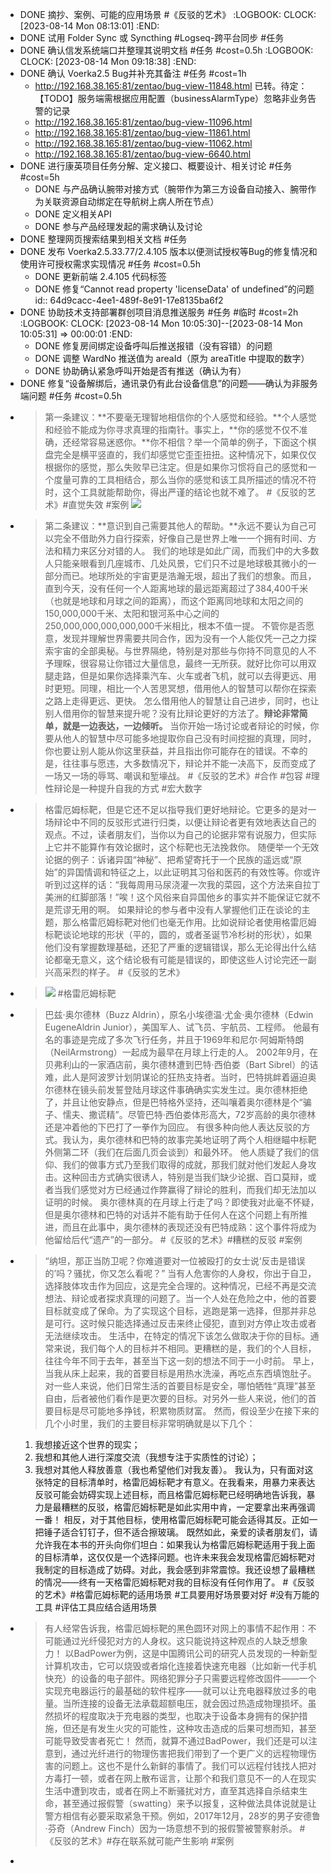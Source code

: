 - DONE 摘抄、案例、可能的应用场景 #《反驳的艺术》
  :LOGBOOK:
  CLOCK: [2023-08-14 Mon 08:13:01]
  :END:
- DONE 试用 Folder Sync 或 Syncthing #Logseq-跨平台同步 #任务
- DONE 确认信发系统端口并整理其说明文档 #任务 #cost=0.5h
  :LOGBOOK:
  CLOCK: [2023-08-14 Mon 09:18:38]
  :END:
- DONE 确认 Voerka2.5 Bug并补充其备注 #任务 #cost=1h
	- http://192.168.38.165:81/zentao/bug-view-11848.html 
	  已转。待定：【TODO】服务端需根据应用配置（businessAlarmType）忽略非业务告警的记录
	- http://192.168.38.165:81/zentao/bug-view-11096.html
	- http://192.168.38.165:81/zentao/bug-view-11861.html
	- http://192.168.38.165:81/zentao/bug-view-11062.html
	- http://192.168.38.165:81/zentao/bug-view-6640.html
- DONE 进行康英项目任务分解、定义接口、概要设计、相关讨论 #任务 #cost=5h
	- DONE 与产品确认腕带对接方式（腕带作为第三方设备自动接入、腕带作为关联资源自动绑定在导航树上病人所在节点）
	- DONE 定义相关API
	- DONE 参与产品经理发起的需求确认及讨论
- DONE 整理网页搜索结果到相关文档 #任务
- DONE 发布 Voerka2.5.33.77/2.4.105 版本以便测试授权等Bug的修复情况和使用许可授权需求实现情况 #任务 #cost=0.5h
	- DONE 更新前端 2.4.105 代码标签
	- DONE 修复“Cannot read property 'licenseData' of undefined”的问题
	  id:: 64d9cacc-4ee1-489f-8e91-17e8135ba6f2
- DONE 协助技术支持部署群创项目消息推送服务 #任务 #临时 #cost=2h
  :LOGBOOK:
  CLOCK: [2023-08-14 Mon 10:05:30]--[2023-08-14 Mon 10:05:31] =>  00:00:01
  :END:
	- DONE 修复房间绑定设备呼叫后推送报错（没有容错）的问题
	- DONE 调整 WardNo 推送值为 areaId（原为 areaTitle 中提取的数字）
	- DONE 协助确认紧急呼叫开始是否有推送（确认为有）
- DONE 修复“设备解绑后，通讯录仍有此台设备信息”的问题——确认为非服务端问题 #任务 #cost=0.5h
- >第一条建议：**不要毫无理智地相信你的个人感觉和经验。**个人感觉和经验不能成为你寻求真理的指南针。事实上，**你的感觉不仅不准确，还经常容易迷惑你。**你不相信？举一个简单的例子，下面这个棋盘完全是横平竖直的，我们却感觉它歪歪扭扭。这种情况下，如果仅仅根据你的感觉，那么失败早已注定。但是如果你习惯将自己的感觉和一个度量可靠的工具相结合，那么当你的感觉和该工具所描述的情况不符时，这个工具就能帮助你，得出严谨的结论也就不难了。
  #《反驳的艺术》#直觉失效 #案例
  ![](https://staticcdn1-5.umiwi.com/epms_ebook/a9d950f32d1fd16f2dd1b7416053126d.jpg?x-oss-process=image/resize,w_1920,m_lfit)
- >第二条建议：**意识到自己需要其他人的帮助。**永远不要认为自己可以完全不借助外力自行探索，好像自己是世界上唯一一个拥有时间、方法和精力来区分对错的人。
  我们的地球是如此广阔，而我们中的大多数人只能亲眼看到几座城市、几处风景，它们只不过是地球极其微小的一部分而已。地球所处的宇宙更是浩瀚无垠，超出了我们的想象。而且，直到今天，没有任何一个人距离地球的最远距离超过了384,400千米（也就是地球和月球之间的距离），而这个距离同地球和太阳之间的150,000,000千米、太阳和银河系中心之间的250,000,000,000,000,000千米相比，根本不值一提。
  不管你是否愿意，发现并理解世界需要共同合作，因为没有一个人能仅凭一己之力探索宇宙的全部奥秘。与世界隔绝，特别是对那些与你持不同意见的人不予理睬，很容易让你错过大量信息，最终一无所获。就好比你可以用双腿走路，但是如果你选择乘汽车、火车或者飞机，就可以去得更远、用时更短。同理，相比一个人苦思冥想，借用他人的智慧可以帮你在探索之路上走得更远、更快。
  怎么借用他人的智慧让自己进步，同时，也让别人借用你的智慧来提升呢？没有比辩论更好的方法了。**辩论非常简单，就是一边表达，一边倾听。**
  当你开始一场讨论或者辩论的时候，你要从他人的智慧中尽可能多地提取你自己没有时间挖掘的真理，同时，你也要让别人能从你这里获益，并且指出你可能存在的错误。不幸的是，往往事与愿违，大多数情况下，辩论并不能一决高下，反而变成了一场又一场的辱骂、嘲讽和堑壕战。
  #《反驳的艺术》#合作 #包容 #理性辩论是一种提升自我的方式 #宏大数字
- >格雷厄姆标靶，但是它还不足以指导我们更好地辩论。它更多的是对一场辩论中不同的反驳形式进行归类，以便让辩论者更有效地表达自己的观点。不过，读者朋友们，当你以为自己的论据非常有说服力，但实际上它并不能算作有效论据时，这个标靶也无法挽救你。
  随便举一个无效论据的例子：诉诸异国“神秘”、把希望寄托于一个民族的遥远或“原始”的异国情调和特征之上，以此证明其习俗和医药的有效性等。你或许听到过这样的话：“我每周用马尿浇灌一次我的菜园，这个方法来自拉丁美洲的红脚部落！”唉！这个风俗来自异国他乡的事实并不能保证它就不是荒谬无用的啊。
  如果辩论的参与者中没有人掌握他们正在谈论的主题，那么格雷厄姆标靶对他们也毫无作用。比如说辩论者使用格雷厄姆标靶谈论地球的形状（平的，圆的，或者圣诞节冷杉树的形状），如果他们没有掌握数理基础，还犯了严重的逻辑错误，那么无论得出什么结论都毫无意义，这个结论极有可能是错误的，即使这些人讨论完还一副兴高采烈的样子。
  #《反驳的艺术》
- >![](https://staticcdn1-5.umiwi.com/epms_ebook/3208e2bf38a26853e13218216bfff0d0.jpg?x-oss-process=image/resize,w_1920,m_lfit) #格雷厄姆标靶
- >巴兹·奥尔德林（Buzz Aldrin），原名小埃德温·尤金·奥尔德林（Edwin EugeneAldrin Junior），美国军人、试飞员、宇航员、工程师。
  他最有名的事迹是完成了多次飞行任务，并且于1969年和尼尔·阿姆斯特朗（NeilArmstrong）一起成为最早在月球上行走的人。
  2002年9月，在贝弗利山的一家酒店前，奥尔德林遭到巴特·西伯娄（Bart Sibrel）的诘难，此人是阿波罗计划阴谋论的狂热支持者。当时，巴特挑衅着逼迫奥尔德林在镜头前发誓登陆月球这件事确确实实发生过。奥尔德林拒绝了，并且让他安静点，但是巴特格外坚持，还叫嚷着奥尔德林是个“骗子、懦夫、撒谎精”。尽管巴特·西伯娄体形高大，72岁高龄的奥尔德林还是冲着他的下巴打了一拳作为回应。
  有很多种向他人表达反驳的方式。我认为，奥尔德林和巴特的故事完美地证明了两个人相继瞄中标靶外侧第二环（我们在后面几页会谈到）和最外环。
  他人质疑了我们的信仰、我们的做事方式乃至我们取得的成就，那我们就对他们发起人身攻击。这种回击方式确实很诱人，特别是当我们缺少论据、百口莫辩，或者当我们感觉对方已经通过作弊赢得了辩论的胜利，而我们却无法加以证明的时候。
  奥尔德林真的在月球上行走了吗？即使我对此毫不怀疑，但是奥尔德林和巴特的对话并不能有助于任何人在这个问题上有所推进，而且在此事中，奥尔德林的表现还没有巴特成熟：这个事件将成为他留给后代“遗产”的一部分。
  #《反驳的艺术》#糟糕的反驳 #案例
- >“纳坦，那正当防卫呢？你难道要对一位被殴打的女士说‘反击是错误的’吗？骚扰，你又怎么看呢？”
  当有人危害你的人身权，你出于自卫，选择肢体攻击作为回应，这是完全合理的。这种情况，已经不再是交流想法、辩论或者探求真理的问题了。当一个人处在危险之中，他的首要目标就变成了保命。为了实现这个目标，逃跑是第一选择，但那并非总是可行。这时候只能选择通过反击来终止侵犯，直到对方停止攻击或者无法继续攻击。
  生活中，在特定的情况下该怎么做取决于你的目标。通常来说，我们每个人的目标并不相同。更糟糕的是，我们的个人目标，往往今年不同于去年，甚至当下这一刻的想法不同于一小时前。
  早上，当我从床上起来，我的首要目标是用热水洗澡，再吃点东西填饱肚子。对一些人来说，他们日常生活的首要目标是安全，哪怕牺牲“真理”甚至自由，后者被他们看作是更次要的目标。对另外一些人来说，他们的首要目标是尽可能地多挣钱，积累物质财富。
  然而，假设至少在接下来的几个小时里，我们的主要目标非常明确就是以下几个：
  1. 我想接近这个世界的现实；
  2. 我想和其他人进行深度交流（我想专注于实质性的讨论）；
  3. 我想对其他人释放善意（我也希望他们对我友善）。
  我认为，只有面对这张特定的目标清单时，格雷厄姆标靶才有意义。在我看来，用暴力来表达反驳可能会妨碍实现上述目标，而且格雷厄姆标靶已经明确地告诉我，暴力是最糟糕的反驳，格雷厄姆标靶是如此实用中肯，一定要拿出来再强调一番！
  相反，对于其他目标，使用格雷厄姆标靶可能会适得其反。正如一把锤子适合钉钉子，但不适合擦玻璃。
  既然如此，亲爱的读者朋友们，请允许我在本书的开头向你们坦白：如果我认为格雷厄姆标靶适用于我上面的目标清单，这仅仅是一个选择问题。也许未来我会发现格雷厄姆标靶对我制定的目标造成了妨碍。对此，我会感到非常震惊。我还设想了最糟糕的情况——终有一天格雷厄姆标靶对我的目标没有任何作用了。
  #《反驳的艺术》#格雷厄姆标靶的适用场景 #工具要用好场景要对好 #没有万能的工具 #评估工具应结合适用场景
- >有人经常告诉我，格雷厄姆标靶的黑色圆环对网上的事情不起作用：不可能通过光纤侵犯对方的人身权。这只能说持这种观点的人缺乏想象力！
  以BadPower为例，这是中国腾讯公司的研究人员发现的一种新型计算机攻击，它可以烧毁或者熔化连接着快速充电器（比如新一代手机快充）的设备的电子部件。网络犯罪分子只需要远程修改固件——一个实现充电器运行的最基础的软件程序——就可以让充电器释放过多的电量。当所连接的设备无法承载超额电压，就会因过热造成物理损坏。虽然损坏的程度取决于充电器的类型，也取决于设备本身拥有的保护措施，但还是有发生火灾的可能性，这种攻击造成的后果可想而知，甚至可能导致受害者死亡！
  然而，就算不通过BadPower，我们还是可以注意到，通过光纤进行的物理伤害把我们带到了一个更广义的远程物理伤害的问题上。这也不是什么新鲜的事情了。我们可以远程付钱找人把对方毒打一顿，或者在网上散布谣言，让那个和我们意见不一的人在现实生活中遭到攻击，或者在网上不断骚扰对方，直至其选择自杀结束生命，甚至通过报假警（swatting）来予以报复，这种做法具体说就是让警方相信有必要采取紧急干预。例如，2017年12月，28岁的男子安德鲁·芬奇（Andrew Finch）因为一场意想不到的报假警被警察射杀。
  #《反驳的艺术》#存在联系就可能产生影响 #案例
-